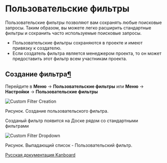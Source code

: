Пользовательские фильтры
========================

Пользовательские фильтры позволяют вам сохранять любые поисковые запросы. Таким образом, вы можете легко расширить стандартные фильтры и сохранить часто используемые поисковые запросы.

-   Пользовательские фильтры сохраняются в проекте и имеют привязку к создателю.
-   Если создатель фильтра является менеджером проекта, то он может предоставить этот фильтр всем участникам проекта.


Создание фильтра[¶](#filter-creation "Ссылка на этот заголовок")
----------------------------------------------------------------


Перейдите в **Меню** -\> **Пользовательские фильтры** или **Меню** -\> **Настройки** -\> **Пользовательские фильтры**

![Custom Filter Creation](https://kanboard.net/screenshots/documentation/custom-filter-creation.png)

Рисунок. Создание пользовательского фильтра.



Созданый фильтр появится на Доске рядом со стандартными фильтрами

![Custom Filter Dropdown](https://kanboard.net/screenshots/documentation/custom-filter-dropdown.png)

Рисунок. Выпадающий список - Пользовательский фильтр.




 



[Русская документация Kanboard](http://kanboard.ru/doc/)

